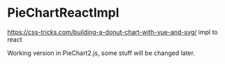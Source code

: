 # PieChartReactImpl
https://css-tricks.com/building-a-donut-chart-with-vue-and-svg/ impl to react 

Working version in PieChart2.js, some stuff will be changed later.
